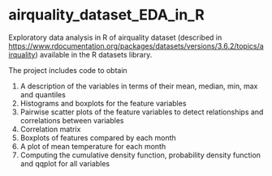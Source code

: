 # airquality_dataset_EDA_in_R
Exploratory data analysis in R of airquality dataset (described in https://www.rdocumentation.org/packages/datasets/versions/3.6.2/topics/airquality)  available in the R datasets library.

The project includes code to obtain
1. A description of the variables in terms of their mean, median, min, max and quantiles
2. Histograms and boxplots for the feature variables
3. Pairwise scatter plots of the feature variables to detect relationships and correlations between variables
4. Correlation matrix 
5. Boxplots of features compared by each month
6. A plot of mean temperature for each month
7. Computing the cumulative density function, probability density function and qqplot for all variables
